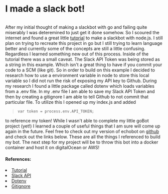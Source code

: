 # I made a slack bot!

<img class = "blogImage" src="images/slackbot.jpg" alt>

<p> After my initial thought of making a slackbot with go and failing quite miserably I was deteremined to just get it done somehow. So I scoured the internet and found a great little <a href="https://www.samdlc.com/a-super-simple-slack-bot-example/" target="_blank">tutorial</a> to make a slackbot with node.js. I still plan on trying to recreate this project in go but I still trying to learn language better and currently some of the concepts are still a little confusing. Regardless I learned something new out of this process. Inside of the tutorial there was a small caveat. The Slack API Token was being stored as a string in this example. Which isn't a great thing to have if you commit your code to a SCM (like git). So in order to build on this example I decided to research how to use a environment variable in node to store this local variable so I did not run the risk of exposing my API key to Github. During my research I found a little package called dotenv which loads variables from a .env file. In my .env file I am able to save my Slack API Token and then by creating a gitignore I am able to tell Github to not commit that particular file.
To utilize this I opened up my index.js and added </p>

> `var token = process.env.API_TOKEN;`  

<p>to reference my token!
While I wasn't able to complete my little goBot project (yet!) I learned a couple of useful things that I am sure will come up again in the future. Feel free to check out my version of echobot on <a href="https://github.com/gabzilla/echobot" target="_blank">github</a> and check out the links below. These are all the things I referenced to build my bot. The next step for my project will be to throw this bot into a docker container and host it on digitalOcean or AWS! </p>

#### References:
<li><a href="https://www.samdlc.com/a-super-simple-slack-bot-example/" target="_blank">Tutorial</a></li>
<li><a href="https://api.slack.com/bot-users" target="_blank">Slack API</a></li>
<li><a href="https://www.npmjs.com/package/dotenv" target="_blank">Dotenv</a></li>
<li><a href="https://git-scm.com/docs/gitignore" target="_blank">Gitignore</a></li>
